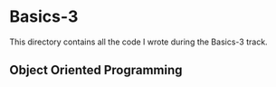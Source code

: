 # Basics-3

This directory contains all the code I wrote during the Basics-3 track.

## Object Oriented Programming
